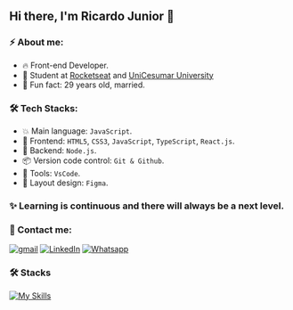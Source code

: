 ## Hi there, I'm Ricardo Junior 👋

### ⚡ About me:

- 🔥 Front-end Developer.
- 🚀 Student at [Rocketseat](https://www.rockeseat.com.br/) and [UniCesumar University](https://www.unicesumar.edu.br/english/)
- 🌱 Fun fact: 29 years old, married.

### 🛠  Tech Stacks:

- 💥 Main language: `JavaScript`.
- 🎉 Frontend: `HTML5`, `CSS3`, `JavaScript`, `TypeScript`, `React.js`.
- 📡 Backend:  `Node.js`.
- 📦️ Version code control: `Git & Github`.
- 🔨 Tools: `VsCode`.
- 🎨 Layout design: `Figma`.

### ✨ Learning is continuous and there will always be a next level.

### 💬 Contact me:

[![gmail](https://img.shields.io/badge/Email-FFFFFF?style=for-the-badge&logo=gmail&logoColor=red)](mailto:ricardodev10@yahoo.com)
[![LinkedIn](https://img.shields.io/badge/LinkedIn-0077B5?style=for-the-badge&logo=linkedin&logoColor=white)](https://www.linkedin.com/in/ricardodev10/)
[![Whatsapp](https://img.shields.io/badge/WhatsApp-25D366?style=for-the-badge&logo=whatsapp&logoColor=white)](https://api.whatsapp.com/send/?phone=%2B5531986161040&text&app_absent=0)

### 🛠 Stacks

[![My Skills](https://skillicons.dev/icons?i=html,css,js,typescript,react,nodejs,git,github,vscode,figma)](https://skillicons.dev)
